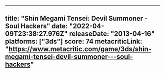 
---
title: "Shin Megami Tensei: Devil Summoner - Soul Hackers"
date: "2022-04-09T23:38:27.976Z"
releaseDate: "2013-04-16"
platforms: ["3ds"]
score: 74
metacriticLink: "https://www.metacritic.com/game/3ds/shin-megami-tensei-devil-summoner---soul-hackers"
---
